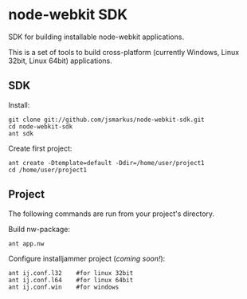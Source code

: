node-webkit SDK
===============

SDK for building installable node-webkit applications.

This is a set of tools to build cross-platform (currently Windows, Linux 32bit, Linux 64bit) applications.

## SDK

Install:

    git clone git://github.com/jsmarkus/node-webkit-sdk.git
    cd node-webkit-sdk
    ant sdk

Create first project:

    ant create -Dtemplate=default -Ddir=/home/user/project1
    cd /home/user/project1

## Project

The following commands are run from your project's directory.

Build nw-package:

    ant app.nw

Configure installjammer project (*coming soon!*):

    ant ij.conf.l32    #for linux 32bit
    ant ij.conf.l64    #for linux 64bit
    ant ij.conf.win    #for windows
